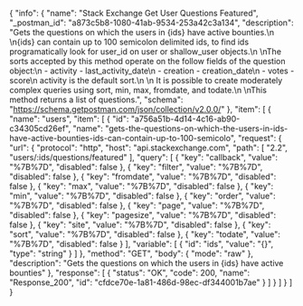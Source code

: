 {
  "info": {
    "name": "Stack Exchange Get User Questions Featured",
    "_postman_id": "a873c5b8-1080-41ab-9534-253a42c3a134",
    "description": "Gets the questions on which the users in {ids} have active bounties.\n \n{ids} can contain up to 100 semicolon delimited ids, to find ids programatically look for user_id on user or shallow_user objects.\n \nThe sorts accepted by this method operate on the follow fields of the question object:\n - activity - last_activity_date\n - creation - creation_date\n - votes - score\n  activity is the default sort.\n \n It is possible to create moderately complex queries using sort, min, max, fromdate, and todate.\n \nThis method returns a list of questions.",
    "schema": "https://schema.getpostman.com/json/collection/v2.0.0/"
  },
  "item": [
    {
      "name": "users",
      "item": [
        {
          "id": "a756a51b-4d14-4c16-ab90-c34305cd26ef",
          "name": "gets-the-questions-on-which-the-users-in-ids-have-active-bounties-ids-can-contain-up-to-100-semicolo",
          "request": {
            "url": {
              "protocol": "http",
              "host": "api.stackexchange.com",
              "path": [
                "2.2",
                "users/:ids/questions/featured"
              ],
              "query": [
                {
                  "key": "callback",
                  "value": "%7B%7D",
                  "disabled": false
                },
                {
                  "key": "filter",
                  "value": "%7B%7D",
                  "disabled": false
                },
                {
                  "key": "fromdate",
                  "value": "%7B%7D",
                  "disabled": false
                },
                {
                  "key": "max",
                  "value": "%7B%7D",
                  "disabled": false
                },
                {
                  "key": "min",
                  "value": "%7B%7D",
                  "disabled": false
                },
                {
                  "key": "order",
                  "value": "%7B%7D",
                  "disabled": false
                },
                {
                  "key": "page",
                  "value": "%7B%7D",
                  "disabled": false
                },
                {
                  "key": "pagesize",
                  "value": "%7B%7D",
                  "disabled": false
                },
                {
                  "key": "site",
                  "value": "%7B%7D",
                  "disabled": false
                },
                {
                  "key": "sort",
                  "value": "%7B%7D",
                  "disabled": false
                },
                {
                  "key": "todate",
                  "value": "%7B%7D",
                  "disabled": false
                }
              ],
              "variable": [
                {
                  "id": "ids",
                  "value": "{}",
                  "type": "string"
                }
              ]
            },
            "method": "GET",
            "body": {
              "mode": "raw"
            },
            "description": "Gets the questions on which the users in {ids} have active bounties"
          },
          "response": [
            {
              "status": "OK",
              "code": 200,
              "name": "Response_200",
              "id": "cfdce70e-1a81-486d-98ec-df344001b7ae"
            }
          ]
        }
      ]
    }
  ]
}